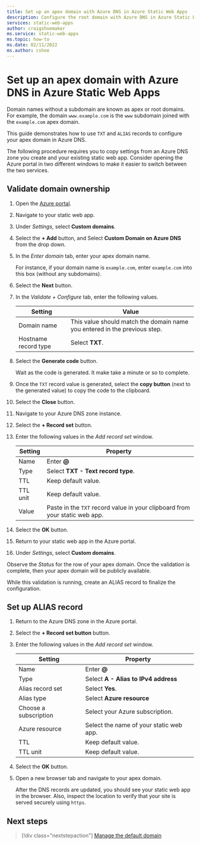 ```yaml
---
title: Set up an apex domain with Azure DNS in Azure Static Web Apps
description: Configure the root domain with Azure DNS in Azure Static Web Apps
services: static-web-apps
author: craigshoemaker
ms.service: static-web-apps
ms.topic: how-to
ms.date: 02/11/2022
ms.author: cshoe
---
```


# Set up an apex domain with Azure DNS in Azure Static Web Apps

Domain names without a subdomain are known as apex or root domains. For example, the domain `www.example.com` is the `www` subdomain joined with the `example.com` apex domain.

This guide demonstrates how to use `TXT` and `ALIAS` records to configure your apex domain in Azure DNS.

The following procedure requires you to copy settings from an Azure DNS zone you create and your existing static web app. Consider opening the Azure portal in two different windows to make it easier to switch between the two services.

## Validate domain ownership

1. Open the [Azure portal](https://portal.azure.com).

1. Navigate to your static web app.

1. Under *Settings*, select **Custom domains**.

1. Select the **+ Add** button, and Select **Custom Domain on Azure DNS** from the drop down.

1. In the *Enter domain* tab, enter your apex domain name.

    For instance, if your domain name is `example.com`, enter `example.com` into this box (without any subdomains).

1. Select the **Next** button.

1. In the *Validate + Configure* tab, enter the following values.

    | Setting | Value |
    |---|---|
    | Domain name | This value should match the domain name you entered in the previous step. |
    | Hostname record type | Select **TXT**. |

1. Select the **Generate code** button.

    Wait as the code is generated. It make take a minute or so to complete.

1. Once the `TXT` record value is generated, select the **copy button** (next to the generated value) to copy the code to the clipboard.

1. Select the **Close** button.

1. Navigate to your Azure DNS zone instance.

1. Select the **+ Record set** button.

1. Enter the following values in the *Add record set* window.

    | Setting | Property |
    |---|---|
    | Name | Enter **@** |
    | Type | Select **TXT - Text record type**. |
    | TTL | Keep default value. |
    | TTL unit | Keep default value. |
    | Value | Paste in the `TXT` record value in your clipboard from your static web app. |

1. Select the **OK** button.

1. Return to your static web app in the Azure portal.

1. Under *Settings*, select **Custom domains**.

Observe the *Status* for the row of your apex domain. Once the validation is complete, then your apex domain will be publicly available.

While this validation is running, create an ALIAS record to finalize the configuration.

## Set up ALIAS record

1. Return to the Azure DNS zone in the Azure portal.

1. Select the **+ Record set button** button.

1. Enter the following values in the *Add record set* window.

    | Setting | Property |
    |---|---|
    | Name | Enter **@** |
    | Type | Select **A - Alias to IPv4 address** |
    | Alias record set | Select **Yes**. |
    | Alias type | Select **Azure resource** |
    | Choose a subscription | Select your Azure subscription. |
    | Azure resource | Select the name of your static web app. |
    | TTL | Keep default value. |
    | TTL unit | Keep default value. |

1. Select the **OK** button.

1. Open a new browser tab and navigate to your apex domain.

    After the DNS records are updated, you should see your static web app in the browser. Also, inspect the location to verify that your site is served securely using `https`.

## Next steps

> [!div class="nextstepaction"]
> [Manage the default domain](custom-domain-default.md)
